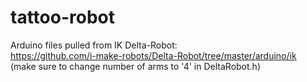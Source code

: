 tattoo-robot
============
Arduino files pulled from IK Delta-Robot: <br>
  https://github.com/i-make-robots/Delta-Robot/tree/master/arduino/ik<br>
  (make sure to change number of arms to '4' in DeltaRobot.h) <br>
